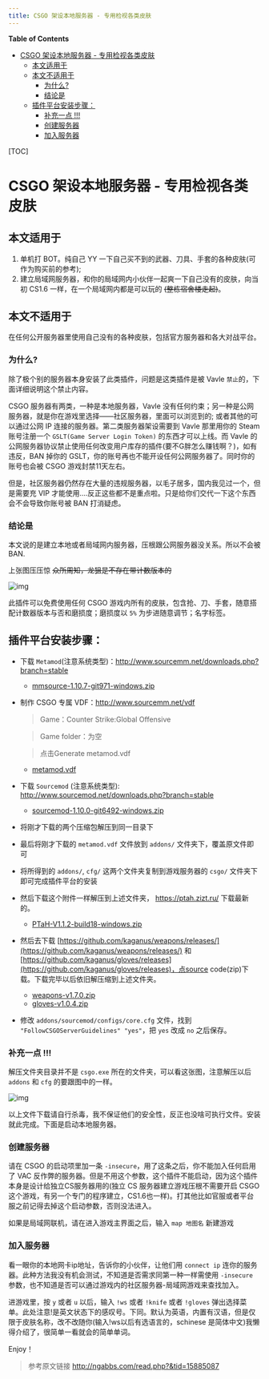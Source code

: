 ```yaml
---
title: CSGO 架设本地服务器 - 专用检视各类皮肤
---
```


<!-- START doctoc generated TOC please keep comment here to allow auto update -->
<!-- DON'T EDIT THIS SECTION, INSTEAD RE-RUN doctoc TO UPDATE -->
**Table of Contents**

- [CSGO 架设本地服务器 - 专用检视各类皮肤](#csgo-%E6%9E%B6%E8%AE%BE%E6%9C%AC%E5%9C%B0%E6%9C%8D%E5%8A%A1%E5%99%A8---%E4%B8%93%E7%94%A8%E6%A3%80%E8%A7%86%E5%90%84%E7%B1%BB%E7%9A%AE%E8%82%A4)
  - [本文适用于](#%E6%9C%AC%E6%96%87%E9%80%82%E7%94%A8%E4%BA%8E)
  - [本文不适用于](#%E6%9C%AC%E6%96%87%E4%B8%8D%E9%80%82%E7%94%A8%E4%BA%8E)
    - [为什么?](#%E4%B8%BA%E4%BB%80%E4%B9%88)
    - [结论是](#%E7%BB%93%E8%AE%BA%E6%98%AF)
  - [插件平台安装步骤：](#%E6%8F%92%E4%BB%B6%E5%B9%B3%E5%8F%B0%E5%AE%89%E8%A3%85%E6%AD%A5%E9%AA%A4)
    - [补充一点 !!!](#%E8%A1%A5%E5%85%85%E4%B8%80%E7%82%B9-)
    - [创建服务器](#%E5%88%9B%E5%BB%BA%E6%9C%8D%E5%8A%A1%E5%99%A8)
    - [加入服务器](#%E5%8A%A0%E5%85%A5%E6%9C%8D%E5%8A%A1%E5%99%A8)

<!-- END doctoc generated TOC please keep comment here to allow auto update -->

[TOC]

# CSGO 架设本地服务器 - 专用检视各类皮肤

## 本文适用于

1. 单机打 BOT。纯自己 YY 一下自己买不到的武器、刀具、手套的各种皮肤(可作为购买前的参考);
2. 建立局域网服务器，和你的局域网内小伙伴一起爽一下自己没有的皮肤，向当初 CS1.6 一样，在一个局域网内都是可以玩的 ~~(整栋宿舍楼走起)~~。

## 本文不适用于

在任何公开服务器里使用自己没有的各种皮肤，包括官方服务器和各大对战平台。

### 为什么?

除了极个别的服务器本身安装了此类插件，问题是这类插件是被 Vavle `禁止`的，下面详细说明这个禁止内容。

CSGO 服务器有两类，一种是本地服务器，Vavle 没有任何约束；另一种是公网服务器，就是你在游戏里选择——社区服务器，里面可以浏览到的; 或者其他的可以通过公网 IP 连接的服务器。第二类服务器架设需要到 Vavle 那里用你的 Steam 账号注册一个 `GSLT(Game Server Login Token)` 的东西才可以上线。而 Vavle 的公网服务器协议禁止使用任何改变用户库存的插件(要不G胖怎么赚钱啊？)，如有违反，BAN 掉你的 GSLT，你的账号再也不能开设任何公网服务器了。同时你的账号也会被 CSGO 游戏封禁11天左右。

但是，社区服务器仍然存在大量的违规服务器，以毛子居多，国内我见过一个，但是需要充 VIP 才能使用....反正这些都不是重点啦。只是给你们交代一下这个东西会不会导致你账号被 BAN 打消疑虑。

### 结论是

本文说的是建立本地或者局域网内服务器，压根跟公网服务器没关系。所以不会被 BAN.

上张图压压惊 ~~众所周知，龙狙是不存在带计数版本的~~

![img](CSGO_LocalServerSkins/dragonLore.png)

此插件可以免费使用任何 CSGO 游戏内所有的皮肤，包含抢、刀、手套，随意搭配计数器版本与否和磨损度；磨损度以 `5%` 为步进随意调节；名字标签。

## 插件平台安装步骤：

- 下载 `Metamod`(注意系统类型)：<http://www.sourcemm.net/downloads.php?branch=stable>

  - [mmsource-1.10.7-git971-windows.zip](CSGO_LocalServerSkins/mmsource-1.10.7-git971-windows.zip)

- 制作 CSGO 专属 VDF：<http://www.sourcemm.net/vdf> 

  >Game：Counter Strike:Global Offensive
  
  >Game folder：为空
  
  >点击Generate metamod.vdf

  - [metamod.vdf](CSGO_LocalServerSkins/metamod.vdf)

- 下载 `Sourcemod` (注意系统类型): <http://www.sourcemod.net/downloads.php?branch=stable>

  - [sourcemod-1.10.0-git6492-windows.zip](CSGO_LocalServerSkins/sourcemod-1.10.0-git6492-windows.zip)

- 将刚才下载的两个压缩包解压到同一目录下

- 最后将刚才下载的 `metamod.vdf` 文件放到 `addons/` 文件夹下，覆盖原文件即可

- 将所得到的 `addons/`, `cfg/` 这两个文件夹复制到游戏服务器的 `csgo/` 文件夹下即可完成插件平台的安装

- 然后下载这个附件一样解压到上述文件夹， <https://ptah.zizt.ru/> 下载最新的。

  - [PTaH-V1.1.2-build18-windows.zip](CSGO_LocalServerSkins/PTaH-V1.1.2-build18-windows.zip)

- 然后去下载 [https://github.com/kaganus/weapons/releases/](https://github.com/kaganus/weapons/releases/) 和 [https://github.com/kaganus/gloves/releases](https://github.com/kaganus/gloves/releases)，点source code(zip)下载。下载完毕以后依旧解压缩到上述文件夹。
  - [weapons-v1.7.0.zip](CSGO_LocalServerSkins/weapons-v1.7.0.zip)
  - [gloves-v1.0.4.zip](CSGO_LocalServerSkins/gloves-v1.0.4.zip)

- 修改 `addons/sourcemod/configs/core.cfg` 文件，找到 `"FollowCSGOServerGuidelines" "yes"`，把 `yes` 改成 `no` 之后保存。

### 补充一点 !!!

解压文件夹目录并不是 `csgo.exe` 所在的文件夹，可以看这张图，注意解压以后 `addons` 和 `cfg` 的要跟图中的一样。

![img](CSGO_LocalServerSkins/file_path.png)

以上文件下载请自行杀毒，我不保证他们的安全性，反正也没啥可执行文件。安装就此完成。下面是启动本地服务器。

### 创建服务器

请在 CSGO 的启动项里加一条 `-insecure`，用了这条之后，你不能加入任何启用了 VAC 反作弊的服务器。但是不用这个参数，这个插件不能启动，因为这个插件本身是设计给独立CS服务器用的(独立 CS 服务器建立游戏压根不需要开启 CSGO 这个游戏，有另一个专门的程序建立，CS1.6也一样)。打其他比如官服或者平台服之前记得去掉这个启动参数，否则没法进入。

如果是局域网联机，请在进入游戏主界面之后，输入 `map 地图名` 新建游戏

### 加入服务器

看一眼你的本地网卡ip地址，告诉你的小伙伴，让他们用 `connect ip` 连你的服务器。此种方法我没有机会测试，不知道是否需求同第一种一样需使用 `-insecure` 参数，也不知道是否可以通过游戏内的社区服务器-局域网游戏来查找加入。

进游戏里，按 `y` 或者 `u` 以后，输入 `!ws` 或者 `!knife` 或者 `!gloves` 弹出选择菜单。此处注意!是英文状态下的感叹号。下同。默认为英语，内置有汉语，但是仅限于皮肤名称，改不改随你(输入!ws以后有选语言的，schinese 是简体中文)我懒得介绍了，很简单一看就会的简单单词。

Enjoy！

> 参考原文链接 <http://ngabbs.com/read.php?&tid=15885087>
